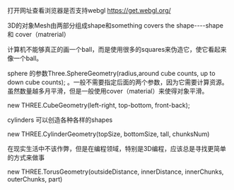打开网址查看浏览器是否支持webgl
https://get.webgl.org/

3D的对象Mesh由两部分组成shape和something covers the shape----shape 和 cover（matrerial）

计算机不能够真正的画一个ball，而是使用很多的squares来伪造它，使它看起来像一个ball。

sphere 的参数Three.SphereGeometry(radius,around cube counts, up to down cube counts);
。一般不需要指定后面的两个参数，因为它需要计算资源。虽然数量越多月平滑，但是一般使用cover（material）来使得对象平滑。


new THREE.CubeGeometry(left-right, top-bottom, front-back);

cylinders 可以创造各种各样的shapes

new THREE.CylinderGeometry(topSize, bottomSize, tall, chunksNum)

在现实生活中不该作弊，但是在编程领域，特别是3D编程，应该总是寻找更简单的方式来做事

new THREE.TorusGeometry(outsideDistance, innerDistance, innerChunks, outerChunks, part)
























